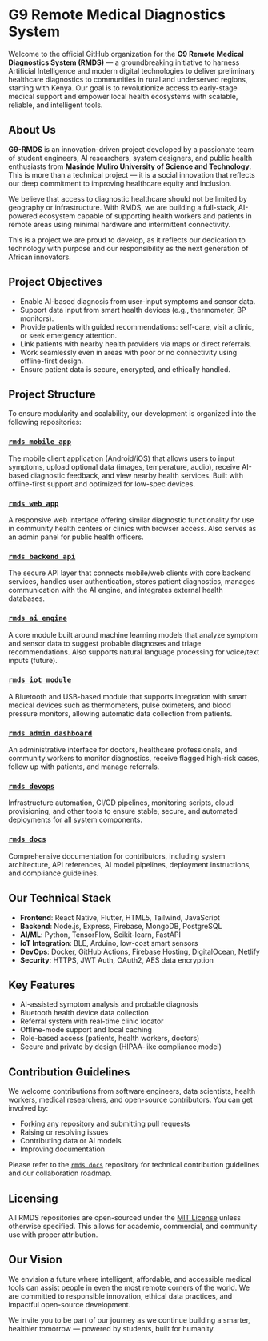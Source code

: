 # G9 Remote Medical Diagnostics System

Welcome to the official GitHub organization for the **G9 Remote Medical Diagnostics System (RMDS)** — a groundbreaking initiative to harness Artificial Intelligence and modern digital technologies to deliver preliminary healthcare diagnostics to communities in rural and underserved regions, starting with Kenya. Our goal is to revolutionize access to early-stage medical support and empower local health ecosystems with scalable, reliable, and intelligent tools.

## About Us

**G9-RMDS** is an innovation-driven project developed by a passionate team of student engineers, AI researchers, system designers, and public health enthusiasts from **Masinde Muliro University of Science and Technology**. This is more than a technical project — it is a social innovation that reflects our deep commitment to improving healthcare equity and inclusion.

We believe that access to diagnostic healthcare should not be limited by geography or infrastructure. With RMDS, we are building a full-stack, AI-powered ecosystem capable of supporting health workers and patients in remote areas using minimal hardware and intermittent connectivity.

This is a project we are proud to develop, as it reflects our dedication to technology with purpose and our responsibility as the next generation of African innovators.

## Project Objectives

- Enable AI-based diagnosis from user-input symptoms and sensor data.
- Support data input from smart health devices (e.g., thermometer, BP monitors).
- Provide patients with guided recommendations: self-care, visit a clinic, or seek emergency attention.
- Link patients with nearby health providers via maps or direct referrals.
- Work seamlessly even in areas with poor or no connectivity using offline-first design.
- Ensure patient data is secure, encrypted, and ethically handled.

## Project Structure

To ensure modularity and scalability, our development is organized into the following repositories:

### [`rmds mobile app`](https://github.com/G9-Remote-Medical-Diagnostics-System/RMDSApp)
The mobile client application (Android/iOS) that allows users to input symptoms, upload optional data (images, temperature, audio), receive AI-based diagnostic feedback, and view nearby health services. Built with offline-first support and optimized for low-spec devices.

### [`rmds web app`](https://github.com/G9-Remote-Medical-Diagnostics-System/RMDSWebsite)
A responsive web interface offering similar diagnostic functionality for use in community health centers or clinics with browser access. Also serves as an admin panel for public health officers.

### [`rmds backend api`](https://github.com/G9-Remote-Medical-Diagnostics-System/RMDSBackend)
The secure API layer that connects mobile/web clients with core backend services, handles user authentication, stores patient diagnostics, manages communication with the AI engine, and integrates external health databases.

### [`rmds ai engine`](https://github.com/G9-Remote-Medical-Diagnostics-System/RMDS_Ai_Engine)
A core module built around machine learning models that analyze symptom and sensor data to suggest probable diagnoses and triage recommendations. Also supports natural language processing for voice/text inputs (future).

### [`rmds iot module`](https://github.com/G9-Remote-Medical-Diagnostics-System/RMDS_Iot_Module)
A Bluetooth and USB-based module that supports integration with smart medical devices such as thermometers, pulse oximeters, and blood pressure monitors, allowing automatic data collection from patients.

### [`rmds admin dashboard`](https://github.com/G9-Remote-Medical-Diagnostics-System/RMDSAdminDashboard)
An administrative interface for doctors, healthcare professionals, and community workers to monitor diagnostics, receive flagged high-risk cases, follow up with patients, and manage referrals.

### [`rmds devops`](https://github.com/G9-Remote-Medical-Diagnostics-System/RMDSDevops)
Infrastructure automation, CI/CD pipelines, monitoring scripts, cloud provisioning, and other tools to ensure stable, secure, and automated deployments for all system components.

### [`rmds docs`](https://github.com/G9-Remote-Medical-Diagnostics-System/RMDSDocs)
Comprehensive documentation for contributors, including system architecture, API references, AI model pipelines, deployment instructions, and compliance guidelines.

## Our Technical Stack

- **Frontend**: React Native, Flutter, HTML5, Tailwind, JavaScript
- **Backend**: Node.js, Express, Firebase, MongoDB, PostgreSQL
- **AI/ML**: Python, TensorFlow, Scikit-learn, FastAPI
- **IoT Integration**: BLE, Arduino, low-cost smart sensors
- **DevOps**: Docker, GitHub Actions, Firebase Hosting, DigitalOcean, Netlify
- **Security**: HTTPS, JWT Auth, OAuth2, AES data encryption

## Key Features

- AI-assisted symptom analysis and probable diagnosis
- Bluetooth health device data collection
- Referral system with real-time clinic locator
- Offline-mode support and local caching
- Role-based access (patients, health workers, doctors)
- Secure and private by design (HIPAA-like compliance model)

## Contribution Guidelines

We welcome contributions from software engineers, data scientists, health workers, medical researchers, and open-source contributors. You can get involved by:

- Forking any repository and submitting pull requests
- Raising or resolving issues
- Contributing data or AI models
- Improving documentation

Please refer to the [`rmds docs`](https://github.com/G9-Remote-Medical-Diagnostics-System/RMDSDocs) repository for technical contribution guidelines and our collaboration roadmap.

## Licensing

All RMDS repositories are open-sourced under the [MIT License](https://choosealicense.com/licenses/mit/) unless otherwise specified. This allows for academic, commercial, and community use with proper attribution.

## Our Vision

We envision a future where intelligent, affordable, and accessible medical tools can assist people in even the most remote corners of the world. We are committed to responsible innovation, ethical data practices, and impactful open-source development.

We invite you to be part of our journey as we continue building a smarter, healthier tomorrow — powered by students, built for humanity.

